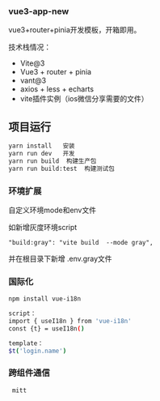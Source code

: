 ### vue3-app-new

vue3+router+pinia开发模板，开箱即用。

技术栈情况：
 - Vite@3 
 - Vue3 + router + pinia
 - vant@3
 - axios + less + echarts
 - vite插件实例（ios微信分享需要的文件）



## 项目运行

```sh
yarn install   安装
yarn run dev   开发
yarn run build  构建生产包
yarn run build:test  构建测试包

```

### 环境扩展

自定义环境mode和env文件

如新增灰度环境script 

```shell
"build:gray": "vite build  --mode gray",

```
并在根目录下新增 .env.gray文件


### 国际化  

```sh
npm install vue-i18n

script：
import { useI18n } from 'vue-i18n'
const {t} = useI18n()

template： 
$t('login.name')
```



### 跨组件通信

```shell
 mitt
```

